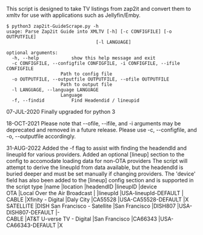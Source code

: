 
This script is designed to take TV listings from zap2it and convert them to xmltv for use with applications such as Jellyfin/Emby.

    $ python3 zap2it-GuideScrape.py -h
    usage: Parse Zap2it Guide into XMLTV [-h] [-c CONFIGFILE] [-o OUTPUTFILE]
                                     [-l LANGUAGE]

    optional arguments:
      -h, --help            show this help message and exit
      -c CONFIGFILE, --configfile CONFIGFILE, -i CONFIGFILE, --ifile CONFIGFILE
                        Path to config file
      -o OUTPUTFILE, --outputfile OUTPUTFILE, --ofile OUTPUTFILE
                        Path to output file
      -l LANGUAGE, --language LANGUAGE
                        Language
      -f, --findid          Find Headendid / lineupid

07-JUL-2020
Finally upgraded for python 3

18-OCT-2021
Please note that --ofile, --ifile, and -i arguments may be deprecated and removed in a future release. Please use -c, --configfile, and -o, --outputfile accordingly.

31-AUG-2022
Added the -f flag to assist with finding the headendId and lineupId for various providers.
Added an optional [lineup] section to the config to accomodate loading data for non-OTA providers
The script will attempt to derive the lineupId from data available, but the headendId is buried deeper and must be set manually if changing providers.
The 'device' field has also been added to the [lineup] config section and is supported in the script
    type           |name                                    |location       |headendID      |lineupID                 |device         
    OTA            |Local Over the Air Broadcast            |               |lineupId       |USA-lineupId-DEFAULT     |               
    CABLE          |Xfinity - Digital                       |Daly City      |CA55528        |USA-CA55528-DEFAULT      |X              
    SATELLITE      |DISH San Francisco - Satellite          |San Francisco  |DISH807        |USA-DISH807-DEFAULT      |-              
    CABLE          |AT&T U-verse TV - Digital               |San Francisco  |CA66343        |USA-CA66343-DEFAULT      |X              
